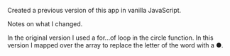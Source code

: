 Created a previous version of this app in vanilla JavaScript.

Notes on what I changed.

In the original version I used a for...of loop in the circle function. In this version I mapped over the array to replace the letter of the word with a ●.

